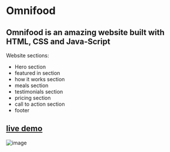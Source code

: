 # Omnifood

## Omnifood is an amazing website built with HTML, CSS and Java-Script

Website sections:
- Hero section 
- featured in section 
- how it works section 
- meals section 
- testimonials section
- pricing section 
- call to action section 
- footer 


## [live demo](https://abdallahmohamed0.github.io/Omnifood/)

![image](https://user-images.githubusercontent.com/113191982/210234258-d1c9cb16-9e3d-496b-8c4a-88c4a801d5e1.png)

